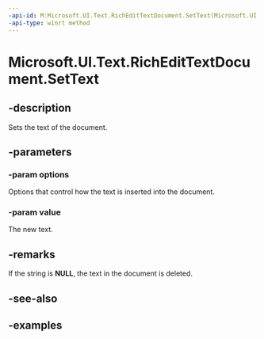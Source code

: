 ```yaml
---
-api-id: M:Microsoft.UI.Text.RichEditTextDocument.SetText(Microsoft.UI.Text.TextSetOptions,System.String)
-api-type: winrt method
---
```


<!-- Method syntax.
public void RichEditTextDocument.SetText(TextSetOptions options, String value)
-->

# Microsoft.UI.Text.RichEditTextDocument.SetText

## -description
Sets the text of the document.

## -parameters

### -param options

Options that control how the text is inserted into the document.

### -param value

The new text.

## -remarks

If the string is **NULL**, the text in the document is deleted.

## -see-also

## -examples

